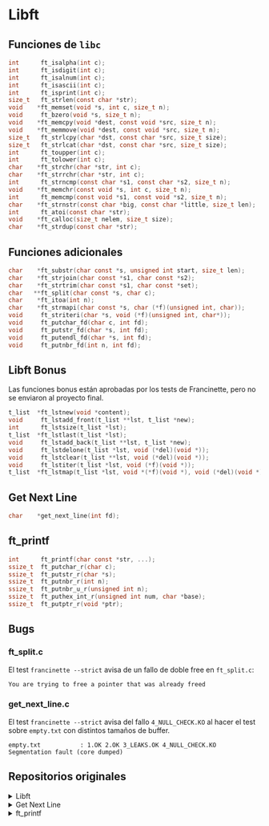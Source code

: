 # Libft

## Funciones de `libc`

```c
int      ft_isalpha(int c);
int      ft_isdigit(int c);
int      ft_isalnum(int c);
int      ft_isascii(int c);
int      ft_isprint(int c);
size_t   ft_strlen(const char *str);
void    *ft_memset(void *s, int c, size_t n);
void     ft_bzero(void *s, size_t n);
void    *ft_memcpy(void *dest, const void *src, size_t n);
void    *ft_memmove(void *dest, const void *src, size_t n);
size_t   ft_strlcpy(char *dst, const char *src, size_t size);
size_t   ft_strlcat(char *dst, const char *src, size_t size);
int      ft_toupper(int c);
int      ft_tolower(int c);
char    *ft_strchr(char *str, int c);
char    *ft_strrchr(char *str, int c);
int      ft_strncmp(const char *s1, const char *s2, size_t n);
void    *ft_memchr(const void *s, int c, size_t n);
int      ft_memcmp(const void *s1, const void *s2, size_t n);
char    *ft_strnstr(const char *big, const char *little, size_t len);
int      ft_atoi(const char *str);
void    *ft_calloc(size_t nelem, size_t size);
char    *ft_strdup(const char *str);
```

## Funciones adicionales

```c
char    *ft_substr(char const *s, unsigned int start, size_t len);
char    *ft_strjoin(char const *s1, char const *s2);
char    *ft_strtrim(char const *s1, char const *set);
char   **ft_split(char const *s, char c);
char    *ft_itoa(int n);
char    *ft_strmapi(char const *s, char (*f)(unsigned int, char));
void     ft_striteri(char *s, void (*f)(unsigned int, char*));
void     ft_putchar_fd(char c, int fd);
void     ft_putstr_fd(char *s, int fd);
void     ft_putendl_fd(char *s, int fd);
void     ft_putnbr_fd(int n, int fd);
```

## Libft Bonus

Las funciones bonus están aprobadas por los tests de Francinette, pero no se enviaron al proyecto final.

```c
t_list  *ft_lstnew(void *content);
void     ft_lstadd_front(t_list **lst, t_list *new);
int      ft_lstsize(t_list *lst);
t_list  *ft_lstlast(t_list *lst);
void     ft_lstadd_back(t_list **lst, t_list *new);
void     ft_lstdelone(t_list *lst, void (*del)(void *));
void     ft_lstclear(t_list **lst, void (*del)(void *));
void     ft_lstiter(t_list *lst, void (*f)(void *));
t_list  *ft_lstmap(t_list *lst, void *(*f)(void *), void (*del)(void *));
```

## Get Next Line
```c
char    *get_next_line(int fd);
```

## ft_printf
```c
int      ft_printf(char const *str, ...);
ssize_t  ft_putchar_r(char c);
ssize_t  ft_putstr_r(char *s);
ssize_t  ft_putnbr_r(int n);
ssize_t  ft_putnbr_u_r(unsigned int n);
ssize_t  ft_puthex_int_r(unsigned int num, char *base);
ssize_t  ft_putptr_r(void *ptr);
```

## Bugs

### ft_split.c

El test `francinette --strict` avisa de un fallo de doble free en `ft_split.c`:

```
You are trying to free a pointer that was already freed
```

### get_next_line.c
El test `francinette --strict` avisa del fallo `4_NULL_CHECK.KO` al hacer el test sobre `empty.txt` con distintos tamaños de buffer.

```
empty.txt           : 1.OK 2.OK 3_LEAKS.OK 4_NULL_CHECK.KO 
Segmentation fault (core dumped)
```

## Repositorios originales
<details>
<summary>Libft</summary>

```
git@vogsphere-v2.42madrid.com:vogsphere/intra-uuid-a3b8dc3e-b88f-4c41-a80e-0b88c37fa243-6489439-danielji
```
</details>

<details>
<summary>Get Next Line</summary>

```
git@vogsphere-v2.42madrid.com:vogsphere/intra-uuid-f0678712-de9b-492e-baef-03b406eb120e-6523107-danielji
```
</details>

<details>
<summary>ft_printf</summary>

```
git@vogsphere-v2.42madrid.com:vogsphere/intra-uuid-b4a275c9-93f9-43a0-9ecd-8bf8c9d1621f-6569925-danielji
```
</details>